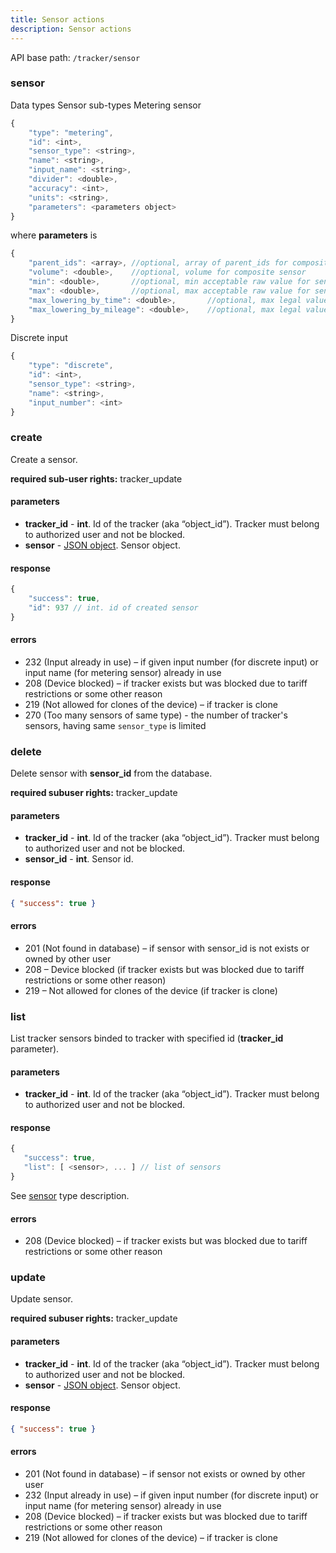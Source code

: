```yaml
---
title: Sensor actions
description: Sensor actions
---
```


API base path: `/tracker/sensor`

### sensor
Data types
Sensor sub-types
Metering sensor

```js
{
    "type": "metering",
    "id": <int>,
    "sensor_type": <string>,
    "name": <string>,
    "input_name": <string>,
    "divider": <double>,
    "accuracy": <int>,
    "units": <string>,
    "parameters": <parameters object>
}
```

where **parameters** is

```js
{
    "parent_ids": <array>, //optional, array of parent_ids for composite sensor
    "volume": <double>,    //optional, volume for composite sensor
    "min": <double>,       //optional, min acceptable raw value for sensor
    "max": <double>,       //optional, max acceptable raw value for sensor
    "max_lowering_by_time": <double>,       //optional, max legal value lowering per hour
    "max_lowering_by_mileage": <double>,    //optional, max legal value lowering per 100km
}
```

Discrete input

```js
{
    "type": "discrete",
    "id": <int>,
    "sensor_type": <string>,
    "name": <string>,
    "input_number": <int>
}
```

### create

Create a sensor.

**required sub-user rights:** tracker_update
#### parameters
* **tracker_id** - **int**. Id of the tracker (aka “object_id”). Tracker must belong to authorized user and not be blocked.
* **sensor** - [JSON object](#sensor). Sensor object.

#### response

```js
{
    "success": true,
    "id": 937 // int. id of created sensor
}
```

#### errors
*   232 (Input already in use) – if given input number (for discrete input) or input name (for metering sensor) already in use
*   208 (Device blocked) – if tracker exists but was blocked due to tariff restrictions or some other reason
*   219 (Not allowed for clones of the device) – if tracker is clone
*   270 (Too many sensors of same type) - the number of tracker's sensors, having same `sensor_type` is limited

### delete
Delete sensor with **sensor_id** from the database.

**required subuser rights:** tracker_update

#### parameters
* **tracker_id** - **int**. Id of the tracker (aka “object_id”). Tracker must belong to authorized user and not be blocked.
* **sensor_id** - **int**. Sensor id.

#### response

```json
{ "success": true }
```

#### errors
*   201 (Not found in database) – if sensor with sensor_id is not exists or owned by other user
*   208 – Device blocked (if tracker exists but was blocked due to tariff restrictions or some other reason)
*   219 – Not allowed for clones of the device (if tracker is clone)

### list
List tracker sensors binded to tracker with specified id (**tracker_id** parameter).

#### parameters
* **tracker_id** - **int**. Id of the tracker (aka “object_id”). Tracker must belong to authorized user and not be blocked.

#### response
```js
{
   "success": true,
   "list": [ <sensor>, ... ] // list of sensors
}
```
See [sensor](#sensor) type description.

#### errors
*   208 (Device blocked) – if tracker exists but was blocked due to tariff restrictions or some other reason

### update
Update sensor.

**required subuser rights:** tracker_update

#### parameters
* **tracker_id** - **int**. Id of the tracker (aka “object_id”). Tracker must belong to authorized user and not be blocked.
* **sensor** - [JSON object](#sensor). Sensor object.

#### response

```json
{ "success": true }
```

#### errors
*   201 (Not found in database) – if sensor not exists or owned by other user
*   232 (Input already in use) – if given input number (for discrete input) or input name (for metering sensor) already in use
*   208 (Device blocked) – if tracker exists but was blocked due to tariff restrictions or some other reason
*   219 (Not allowed for clones of the device) – if tracker is clone
